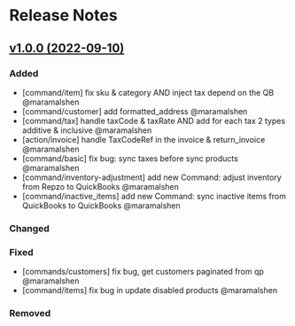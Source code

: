 # Release Notes

## [v1.0.0 (2022-09-10)](https://github.com/Repzo/repzo-quickbooks.git)

### Added

- [command/item] fix sku & category AND inject tax depend on the QB @maramalshen
- [command/customer] add formatted_address @maramalshen
- [command/tax] handle taxCode & taxRate AND add for each tax 2 types additive & inclusive @maramalshen
- [action/invoice] handle TaxCodeRef in the invoice & return_invoice @maramalshen
- [command/basic] fix bug: sync taxes before sync products @maramalshen
- [command/inventory-adjustment] add new Command: adjust inventory from Repzo to QuickBooks @maramalshen
- [command/inactive_items] add new Command: sync inactive items from QuickBooks to QuickBooks @maramalshen

### Changed

### Fixed

- [commands/customers] fix bug, get customers paginated from qp @maramalshen
- [command/items] fix bug in update disabled products @maramalshen

### Removed
